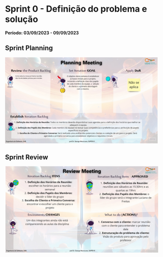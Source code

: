 # Sprint 0 - Definição do problema e solução

**Período: 03/09/2023 - 09/09/2023**

## Sprint Planning

![Sprint Planning da sprint 0](../../assets/templates_reunioes_sprint/sprint0/planning.jpg)

## Sprint Review

![Sprint Review da sprint 0](../../assets/templates_reunioes_sprint/sprint0/review.jpg)

<!-- ## Sprint Retrospective

![Sprint Retrospective da sprint 0](../../assets/templates_reunioes_sprint/Sprint_Retrospective11_11.png) -->